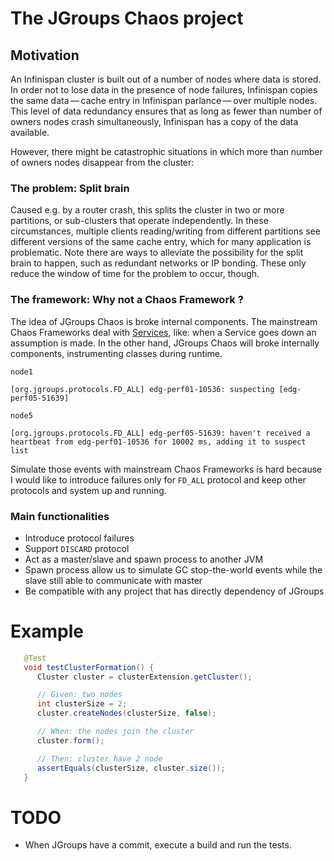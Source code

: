# The JGroups Chaos project #

## Motivation ##

An Infinispan cluster is built out of a number of nodes where data is stored. In order not to lose data in the presence of node failures, Infinispan copies the same data — cache entry in Infinispan parlance — over multiple nodes. This level of data redundancy ensures that as long as fewer than number of owners nodes crash simultaneously, Infinispan has a copy of the data available.

However, there might be catastrophic situations in which more than number of owners nodes disappear from the cluster:

### The problem: Split brain ###
Caused e.g. by a router crash, this splits the cluster in two or more partitions, or sub-clusters that operate independently. In these circumstances, multiple clients reading/writing from different partitions see different versions of the same cache entry, which for many application is problematic. Note there are ways to alleviate the possibility for the split brain to happen, such as redundant networks or IP bonding. These only reduce the window of time for the problem to occur, though.

### The framework: Why not a Chaos Framework ? ###
The idea of JGroups Chaos is broke internal components. The mainstream Chaos Frameworks deal with [Services](https://martinfowler.com/eaaCatalog/serviceLayer.html), like: when a Service goes down an assumption is made. In the other hand, JGroups Chaos will broke internally components, instrumenting classes during runtime.

`node1`
```
[org.jgroups.protocols.FD_ALL] edg-perf01-10536: suspecting [edg-perf05-51639]
```
`node5`
```
[org.jgroups.protocols.FD_ALL] edg-perf05-51639: haven't received a heartbeat from edg-perf01-10536 for 10002 ms, adding it to suspect list
```

Simulate those events with mainstream Chaos Frameworks is hard because I would like to introduce failures only for `FD_ALL` protocol and keep other protocols and system up and running.

### Main functionalities ###

* Introduce protocol failures
* Support `DISCARD` protocol
* Act as a master/slave and spawn process to another JVM
* Spawn process allow us to simulate GC stop-the-world events while the slave still able to communicate with master
* Be compatible with any project that has directly dependency of JGroups

# Example #
```java
   @Test
   void testClusterFormation() {
      Cluster cluster = clusterExtension.getCluster();

      // Given: two nodes
      int clusterSize = 2;
      cluster.createNodes(clusterSize, false);

      // When: the nodes join the cluster
      cluster.form();

      // Then: cluster have 2 node
      assertEquals(clusterSize, cluster.size());
   }
```

# TODO #
* When JGroups have a commit, execute a build and run the tests.



